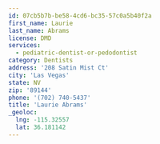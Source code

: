 ```yaml
---
id: 07cb5b7b-be58-4cd6-bc35-57c0a5b40f2a
first_name: Laurie
last_name: Abrams
license: DMD
services:
  - pediatric-dentist-or-pedodontist
category: Dentists
address: '208 Satin Mist Ct'
city: 'Las Vegas'
state: NV
zip: '89144'
phone: '(702) 740-5437'
title: 'Laurie Abrams'
_geoloc:
  lng: -115.32557
  lat: 36.181142
---
```

